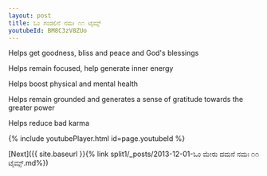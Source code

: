 ```yaml
---
layout: post
title: ಓಂ ಗಂಡಲಿನೆ ನಮಃ ೧೧ ಟೈಮ್ಸ್
youtubeId: BM8C3zV8ZUo
---
```

 
 
Helps get goodness, bliss and peace and God's blessings
 
Helps remain focused, help generate inner energy 
 
Helps boost physical and mental health 
 
Helps remain grounded and generates a sense of gratitude towards the greater power 
 
Helps reduce bad karma
 
 
 
 


{% include youtubePlayer.html id=page.youtubeId %}
 
[Next]({{ site.baseurl }}{% link  split1/_posts/2013-12-01-ಓಂ ಮೇರು ದಮನೆ ನಮಃ ೧೧ ಟೈಮ್ಸ್.md%})
 
